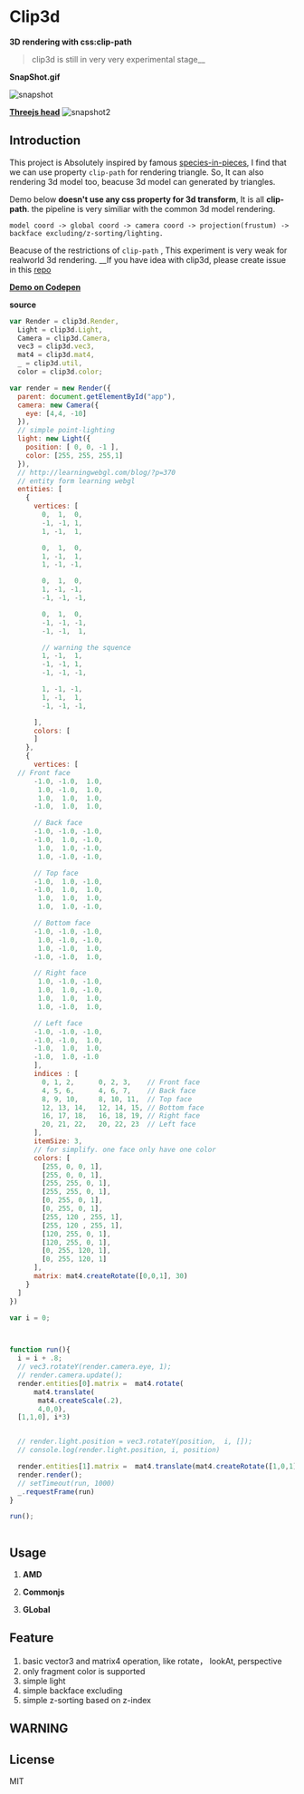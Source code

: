 # Clip3d

__3D rendering with css:clip-path__

> clip3d is still in very very experimental stage__ 

__SnapShot.gif__

![snapshot](https://raw.githubusercontent.com/leeluolee/clip3d/master/assets/snapshot.gif)

[__Threejs head__](http://codepen.io/leeluolee/full/zxQqpm/)
![snapshot2](http://ww4.sinaimg.cn/large/6252205cgw1eqmyg50fsjg208e0a44mf.gif)

## Introduction

This project is Absolutely inspired by famous [species-in-pieces](http://species-in-pieces.com/#), I find that we can use property `clip-path` for rendering triangle. So, It can also rendering 3d model too, beacuse 3d model can generated by triangles.


Demo below __doesn't use any css property for 3d transform__, It is all __clip-path__. the pipeline is very similiar with the common 3d model rendering.

```
model coord -> global coord -> camera coord -> projection(frustum) -> backface excluding/z-sorting/lighting. 

```

Beacuse of the restrictions of `clip-path` , This experiment is very weak for realworld 3d rendering. __If you have idea with clip3d, please create issue in this [repo](https://github.com/leeluolee/clip3d/issues)


[__Demo on Codepen__](http://codepen.io/leeluolee/pen/zxQqpm)


__source__

```js
var Render = clip3d.Render,
  Light = clip3d.Light,
  Camera = clip3d.Camera,
  vec3 = clip3d.vec3,
  mat4 = clip3d.mat4,
  _ = clip3d.util,
  color = clip3d.color;

var render = new Render({
  parent: document.getElementById("app"),
  camera: new Camera({
    eye: [4,4, -10]
  }),
  // simple point-lighting
  light: new Light({
    position: [ 0, 0, -1 ],
    color: [255, 255, 255,1]
  }),
  // http://learningwebgl.com/blog/?p=370 
  // entity form learning webgl
  entities: [
    {
      vertices: [ 
        0,  1,  0,
        -1, -1, 1,
        1, -1,  1,

        0,  1,  0,
        1, -1,  1,
        1, -1, -1,

        0,  1,  0,
        1, -1, -1,
        -1, -1, -1,

        0,  1,  0,
        -1, -1, -1,
        -1, -1,  1,

        // warning the squence
        1, -1,  1,
        -1, -1, 1,
        -1, -1, -1,

        1, -1, -1,
        1, -1,  1,
        -1, -1, -1,

      ],
      colors: [
      ]
    },
    {
      vertices: [ 
  // Front face
      -1.0, -1.0,  1.0,
       1.0, -1.0,  1.0,
       1.0,  1.0,  1.0,
      -1.0,  1.0,  1.0,

      // Back face
      -1.0, -1.0, -1.0,
      -1.0,  1.0, -1.0,
       1.0,  1.0, -1.0,
       1.0, -1.0, -1.0,

      // Top face
      -1.0,  1.0, -1.0,
      -1.0,  1.0,  1.0,
       1.0,  1.0,  1.0,
       1.0,  1.0, -1.0,

      // Bottom face
      -1.0, -1.0, -1.0,
       1.0, -1.0, -1.0,
       1.0, -1.0,  1.0,
      -1.0, -1.0,  1.0,

      // Right face
       1.0, -1.0, -1.0,
       1.0,  1.0, -1.0,
       1.0,  1.0,  1.0,
       1.0, -1.0,  1.0,

      // Left face
      -1.0, -1.0, -1.0,
      -1.0, -1.0,  1.0,
      -1.0,  1.0,  1.0,
      -1.0,  1.0, -1.0
      ],
      indices : [
        0, 1, 2,      0, 2, 3,    // Front face
        4, 5, 6,      4, 6, 7,    // Back face
        8, 9, 10,     8, 10, 11,  // Top face
        12, 13, 14,   12, 14, 15, // Bottom face
        16, 17, 18,   16, 18, 19, // Right face
        20, 21, 22,   20, 22, 23  // Left face
      ],
      itemSize: 3,
      // for simplify. one face only have one color
      colors: [
        [255, 0, 0, 1],
        [255, 0, 0, 1],
        [255, 255, 0, 1],
        [255, 255, 0, 1],
        [0, 255, 0, 1],
        [0, 255, 0, 1],
        [255, 120 , 255, 1],
        [255, 120 , 255, 1],
        [120, 255, 0, 1],
        [120, 255, 0, 1],
        [0, 255, 120, 1],
        [0, 255, 120, 1]
      ],
      matrix: mat4.createRotate([0,0,1], 30)
    }
  ]
})

var i = 0;



function run(){
  i = i + .8;
  // vec3.rotateY(render.camera.eye, 1);
  // render.camera.update();
  render.entities[0].matrix =  mat4.rotate(
      mat4.translate(
       mat4.createScale(.2),
       4,0,0), 
  [1,1,0], i*3)


  // render.light.position = vec3.rotateY(position,  i, []);
  // console.log(render.light.position, i, position)

  render.entities[1].matrix =  mat4.translate(mat4.createRotate([1,0,1], i*2), 2,2,0)
  render.render();
  // setTimeout(run, 1000)
  _.requestFrame(run)
}

run();



```

## Usage

1. __AMD__


2. __Commonjs__

3. __GLobal__





## Feature

1. basic vector3 and matrix4 operation, like rotate， lookAt, perspective
2. only fragment color is supported
3. simple light
4. simple backface excluding
5. simple z-sorting based on z-index



## WARNING




## License

MIT
